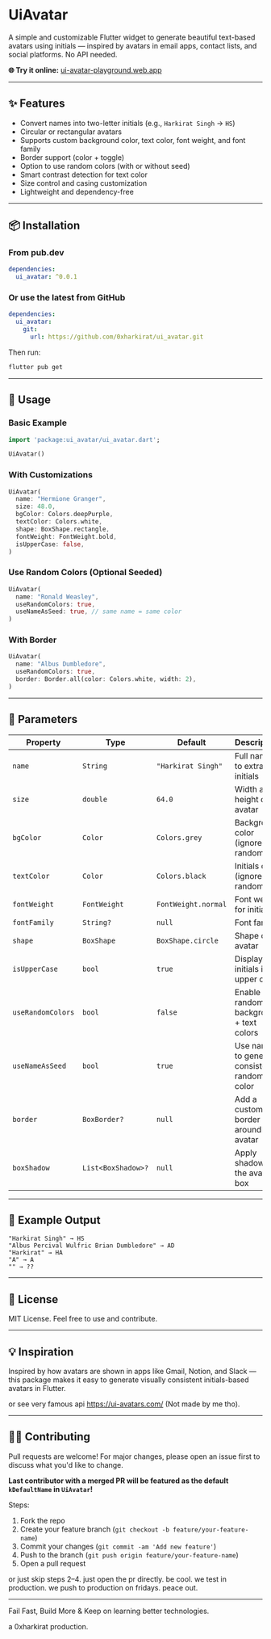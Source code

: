 # UiAvatar

A simple and customizable Flutter widget to generate beautiful text-based avatars using initials — inspired by avatars in email apps, contact lists, and social platforms. No API needed.

**🌐 Try it online:** [ui-avatar-playground.web.app](https://ui-avatar-playground.web.app)

---

## ✨ Features

- Convert names into two-letter initials (e.g., `Harkirat Singh` → `HS`)
- Circular or rectangular avatars
- Supports custom background color, text color, font weight, and font family
- Border support (color + toggle)
- Option to use random colors (with or without seed)
- Smart contrast detection for text color
- Size control and casing customization
- Lightweight and dependency-free

---

## 📦 Installation

### From pub.dev
```yaml
dependencies:
  ui_avatar: ^0.0.1
```

### Or use the latest from GitHub
```yaml
dependencies:
  ui_avatar:
    git:
      url: https://github.com/0xharkirat/ui_avatar.git
```

Then run:
```bash
flutter pub get
```

---

## 🔨 Usage

### Basic Example
```dart
import 'package:ui_avatar/ui_avatar.dart';

UiAvatar()
```

### With Customizations
```dart
UiAvatar(
  name: "Hermione Granger",
  size: 48.0,
  bgColor: Colors.deepPurple,
  textColor: Colors.white,
  shape: BoxShape.rectangle,
  fontWeight: FontWeight.bold,
  isUpperCase: false,
)
```

### Use Random Colors (Optional Seeded)
```dart
UiAvatar(
  name: "Ronald Weasley",
  useRandomColors: true,
  useNameAsSeed: true, // same name = same color
)
```

### With Border
```dart
UiAvatar(
  name: "Albus Dumbledore",
  useRandomColors: true,
  border: Border.all(color: Colors.white, width: 2),
)
```

---

## 📘 Parameters

| Property           | Type             | Default                  | Description |
|--------------------|------------------|---------------------------|-------------|
| `name`             | `String`         | `"Harkirat Singh"`       | Full name to extract initials |
| `size`             | `double`         | `64.0`                    | Width and height of avatar |
| `bgColor`          | `Color`          | `Colors.grey`            | Background color (ignored if random) |
| `textColor`        | `Color`          | `Colors.black`           | Initials color (ignored if random) |
| `fontWeight`       | `FontWeight`     | `FontWeight.normal`      | Font weight for initials |
| `fontFamily`       | `String?`        | `null`                   | Font family |
| `shape`            | `BoxShape`       | `BoxShape.circle`        | Shape of avatar |
| `isUpperCase`      | `bool`           | `true`                   | Display initials in upper case |
| `useRandomColors`  | `bool`           | `false`                  | Enable random background + text colors |
| `useNameAsSeed`    | `bool`           | `true`                   | Use name to generate consistent random color |
| `border`           | `BoxBorder?`     | `null`                   | Add a custom border around avatar |
| `boxShadow`        | `List<BoxShadow>?` | `null`                 | Apply shadow to the avatar box |

---

## 🧪 Example Output
```
"Harkirat Singh" → HS
"Albus Percival Wulfric Brian Dumbledore" → AD
"Harkirat" → HA
"A" → A
"" → ??
```

---

## 📄 License

MIT License. Feel free to use and contribute.

---

## 💡 Inspiration

Inspired by how avatars are shown in apps like Gmail, Notion, and Slack — this package makes it easy to generate visually consistent initials-based avatars in Flutter.

or see very famous api https://ui-avatars.com/ (Not made by me tho).

---

## 👨‍💻 Contributing

Pull requests are welcome! For major changes, please open an issue first to discuss what you'd like to change.

**Last contributor with a merged PR will be featured as the default `kDefaultName` in `UiAvatar`!**

Steps:

1. Fork the repo
2. Create your feature branch (`git checkout -b feature/your-feature-name`)
3. Commit your changes (`git commit -am 'Add new feature'`)
4. Push to the branch (`git push origin feature/your-feature-name`)
5. Open a pull request

or just skip steps 2–4. just open the pr directly. be cool.
we test in production. we push to production on fridays.
peace out.

---

Fail Fast, Build More & Keep on learning better technologies.

a 0xharkirat production.

